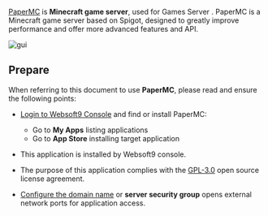 [PaperMC](https://papermc.io) is **Minecraft game server**, used for Games Server . PaperMC is a Minecraft game server based on Spigot, designed to greatly improve performance and offer more advanced features and API.


![gui](https://libs.websoft9.com/Websoft9/DocsPicture/zh/papermc/papermc-gui-websoft9.png)


## Prepare

When referring to this document to use **PaperMC**, please read and ensure the following points:

- [Login to Websoft9 Console](./login-console) and find or install PaperMC:
  - Go to **My Apps** listing applications 
  - Go to **App Store** installing target application

- This application is installed by Websoft9 console.


- The purpose of this application complies with the [GPL-3.0](https://opensource.org/licenses/GPL-3.0) open source license agreement.


- [Configure the domain name](./domain-set) or **server security group** opens external network ports for application access.